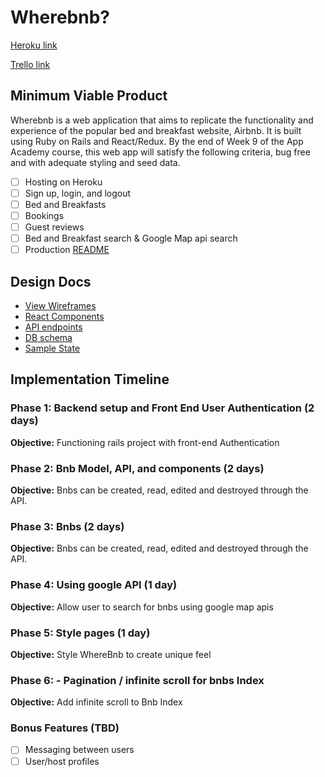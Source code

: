 # Wherebnb?

[Heroku link][heroku]

[Trello link][trello]

[heroku]: http://www.herokuapp.com
[trello]: https://trello.com/b/ALgfuX0Q/freshernote

## Minimum Viable Product

Wherebnb is a web application that aims to replicate the functionality and
experience of the popular bed and breakfast website, Airbnb. It is built using
Ruby on Rails and React/Redux. By the end of Week 9 of the App Academy course,
this web app will satisfy the following criteria, bug free and with adequate
styling and seed data.


- [ ] Hosting on Heroku
- [ ] Sign up, login, and logout
- [ ] Bed and Breakfasts
- [ ] Bookings
- [ ] Guest reviews
- [ ] Bed and Breakfast search & Google Map api search
- [ ] Production [README](docs/production_readme.md)

## Design Docs
* [View Wireframes][wireframes]
* [React Components][components]
* [API endpoints][api-endpoints]
* [DB schema][schema]
* [Sample State][sample-state]

[wireframes]: wireframes
[components]: component-hierarchy.md
[sample-state]: sample-state.md
[api-endpoints]: api-endpoints.md
[schema]: schema.md

## Implementation Timeline

### Phase 1: Backend setup and Front End User Authentication (2 days)

**Objective:** Functioning rails project with front-end Authentication

### Phase 2: Bnb Model, API, and components (2 days)

**Objective:** Bnbs can be created, read, edited and destroyed through
the API.

### Phase 3: Bnbs (2 days)

**Objective:** Bnbs can be created, read, edited and destroyed through the API.

### Phase 4: Using google API (1 day)

**Objective:** Allow user to search for bnbs using google map apis

### Phase 5: Style pages (1 day)

**Objective:** Style WhereBnb to create unique feel

### Phase 6: - Pagination / infinite scroll for bnbs Index

**Objective:** Add infinite scroll to Bnb Index

### Bonus Features (TBD)
- [ ] Messaging between users
- [ ] User/host profiles
